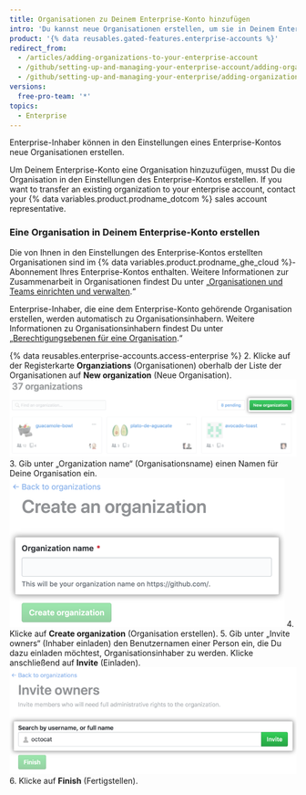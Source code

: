 ```yaml
---
title: Organisationen zu Deinem Enterprise-Konto hinzufügen
intro: 'Du kannst neue Organisationen erstellen, um sie in Deinem Enterprise-Konto zu verwalten.'
product: '{% data reusables.gated-features.enterprise-accounts %}'
redirect_from:
  - /articles/adding-organizations-to-your-enterprise-account
  - /github/setting-up-and-managing-your-enterprise-account/adding-organizations-to-your-enterprise-account
  - /github/setting-up-and-managing-your-enterprise/adding-organizations-to-your-enterprise-account
versions:
  free-pro-team: '*'
topics:
  - Enterprise
---
```

Enterprise-Inhaber können in den Einstellungen eines Enterprise-Kontos neue Organisationen erstellen.

Um Deinem Enterprise-Konto eine Organisation hinzuzufügen, musst Du die Organisation in den Einstellungen des Enterprise-Kontos erstellen. If you want to transfer an existing organization to your enterprise account, contact your {% data variables.product.prodname_dotcom %} sales account representative.

### Eine Organisation in Deinem Enterprise-Konto erstellen

Die von Ihnen in den Einstellungen des Enterprise-Kontos erstellten Organisationen sind im {% data variables.product.prodname_ghe_cloud %}-Abonnement Ihres Enterprise-Kontos enthalten. Weitere Informationen zur Zusammenarbeit in Organisationen findest Du unter „[Organisationen und Teams einrichten und verwalten](/categories/setting-up-and-managing-organizations-and-teams).“

Enterprise-Inhaber, die eine dem Enterprise-Konto gehörende Organisation erstellen, werden automatisch zu Organisationsinhabern. Weitere Informationen zu Organisationsinhabern findest Du unter „[Berechtigungsebenen für eine Organisation](/articles/permission-levels-for-an-organization).“

{% data reusables.enterprise-accounts.access-enterprise %}
2. Klicke auf der Registerkarte **Organziations** (Organisationen) oberhalb der Liste der Organisationen auf **New organization** (Neue Organisation). ![Schaltfläche „New organization“ (Neue Organisation)](/assets/images/help/business-accounts/enterprise-account-add-org.png)
3. Gib unter „Organization name“ (Organisationsname) einen Namen für Deine Organisation ein. ![Feld für die Eingabe des Namens der neuen Organisation](/assets/images/help/business-accounts/new-organization-name-field.png)
4. Klicke auf **Create organization** (Organisation erstellen).
5. Gib unter „Invite owners“ (Inhaber einladen) den Benutzernamen einer Person ein, die Du dazu einladen möchtest, Organisationsinhaber zu werden. Klicke anschließend auf **Invite** (Einladen). ![Organisationsinhaber-Suchfeld und Schaltfläche „Invite“ (Einladen)](/assets/images/help/business-accounts/invite-org-owner.png)
6. Klicke auf **Finish** (Fertigstellen).
